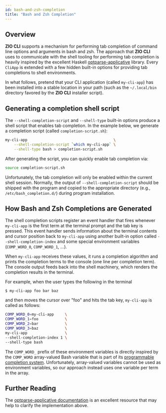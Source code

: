```yaml
---
id: bash-and-zsh-completion
title: "Bash and Zsh Completion"
---
```


## Overview

**ZIO CLI** supports a mechanism for performing tab completion of command line
options and arguments in bash and zsh. The approach that **ZIO CLI** uses to
communicate with the shell tooling for performing tab completion is heavily
inspired by the excellent Haskell
[optparse-applicative](https://github.com/pcapriotti/optparse-applicative#bash-zsh-and-fish-completions)
library. Every `CliApp` is extended with a few hidden built-in options for
providing tab completions to shell environments.

In what follows, pretend that your CLI application (called `my-cli-app`) has been
installed into a stable location in your path (such as the `~/.local/bin`
directory favored by the **ZIO CLI** installer script).

## Generating a completion shell script
The `--shell-completion-script` and `--shell-type` built-in options produce a
shell script that enables tab completion. In the example below, we generate a
completion script (called `completion-script.sh`):
```bash
my-cli-app                                       \
    --shell-completion-script `which my-cli-app` \
    --shell-type bash > completion-script.sh
```
After generating the script, you can quickly enable tab completion via:
```bash
source completion-script.sh
```
Unfortunately, the tab completion will only be enabled within the current shell
session. Normally, the output of `--shell-completion-script` should be shipped
with the program and copied to the appropriate directory (e.g.,
`/etc/bash_completion.d/`) during program installation.

## How Bash and Zsh Completions are Generated
The shell completion scripts register an event handler that fires whenever
`my-cli-app` is the first term at the terminal prompt and the tab key is
pressed. This event handler sends information about the terminal contents and
cursor position back to `my-cli-app` using another built-in option called
`--shell-completion-index` and some special environment variables
(`COMP_WORD_0`, `COMP_WORD_1`, ...).

When `my-cli-app` receives these values, it runs a completion algorithm and
prints the completion terms to the console (one line per completion term). The
console output feeds back into the shell machinery, which renders the completion
results in the terminal.

For example, when the user types the following in the terminal
```
$ my-cli-app foo bar baz
```
and then moves the cursor over "foo" and hits the tab key, `my-cli-app` is called
as follows:
```bash
COMP_WORD_0=my-cli-app     \
COMP_WORD_1=foo            \
COMP_WORD_2=bar            \
COMP_WORD_3=baz            \
my-cli-app                 \
--shell-completion-index 1 \
--shell-type bash
```

The `COMP_WORD_` prefix of these environment variables is directly inspired by
the `COMP_WORD` array-valued Bash variable that is part of its
[programmable completion system](https://www.gnu.org/software/bash/manual/html_node/Programmable-Completion.html).
Unfortunately, array-valued variables cannot be used as environment variables,
so our approach instead uses one variable per term in the array.

## Further Reading
The [optparse-applicative documentation](https://github.com/pcapriotti/optparse-applicative#bash-zsh-and-fish-completions)
is an excellent resource that may help to clarify the implementation above.
